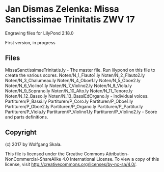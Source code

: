 # Jan Dismas Zelenka: Missa Sanctissimae Trinitatis ZWV 17

Engraving files for LilyPond 2.18.0

First version, in progress


## Files

MissaSanctissimaeTrinitatis.ly - The master file. Run lilypond on this file to create the various scores.
Noten/N_1_Flauto1.ly
Noten/N_2_Flauto2.ly
Noten/N_3_Chalumeau.ly
Noten/N_4_Oboe1.ly
Noten/N_5_Oboe2.ly
Noten/N_6_Violino1.ly
Noten/N_7_Violino2.ly
Noten/N_8_Viola.ly
Noten/N_9_Soprano.ly
Noten/N_10_Alto.ly
Noten/N_11_Tenore.ly
Noten/N_12_Basso.ly
Noten/N_13_BassiEdOrgano.ly - Individual voices.
Partituren/P_Bassi.ly
Partituren/P_Coro.ly
Partituren/P_Oboe1.ly
Partituren/P_Oboe2.ly
Partituren/P_Organo.ly
Partituren/P_Partitur.ly
Partituren/P_Viola.ly
Partituren/P_Violino1.ly
Partituren/P_Violino2.ly - Score and parts definitions.


## Copyright

(c) 2017 by Wolfgang Skala.

This file is licensed under the Creative Commons Attribution-NonCommercial-ShareAlike 4.0 International License.
To view a copy of this license, visit http://creativecommons.org/licenses/by-nc-sa/4.0/.
